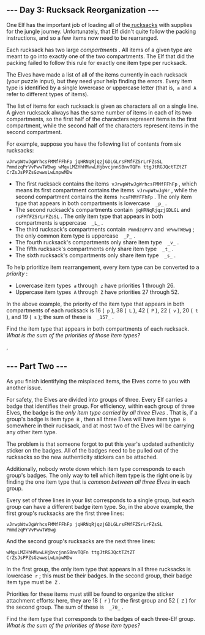 ##  \--- Day 3: Rucksack Reorganization ---

 One Elf has the important job of loading all of the[ rucksacks](https://en.wikipedia.org/wiki/Rucksack) with supplies for the jungle journey. Unfortunately, that Elf didn't quite follow the packing instructions, and so a few items now need to be rearranged.

 Each rucksack has two large _compartments_ . All items of a given type are meant to go into exactly one of the two compartments. The Elf that did the packing failed to follow this rule for exactly one item type per rucksack.

 The Elves have made a list of all of the items currently in each rucksack (your puzzle input), but they need your help finding the errors. Every item type is identified by a single lowercase or uppercase letter (that is,` a` and` A` refer to different types of items).

 The list of items for each rucksack is given as characters all on a single line. A given rucksack always has the same number of items in each of its two compartments, so the first half of the characters represent items in the first compartment, while the second half of the characters represent items in the second compartment.

 For example, suppose you have the following list of contents from six rucksacks:


  `
   vJrwpWtwJgWrhcsFMMfFFhFp
jqHRNqRjqzjGDLGLrsFMfFZSrLrFZsSL
PmmdzqPrVvPwwTWBwg
wMqvLMZHhHMvwLHjbvcjnnSBnvTQFn
ttgJtRGJQctTZtZT
CrZsJsPPZsGzwwsLwLmpwMDw
  `
 
* The first rucksack contains the items` vJrwpWtwJgWrhcsFMMfFFhFp` , which means its first compartment contains the items` vJrwpWtwJgWr` , while the second compartment contains the items` hcsFMMfFFhFp` . The only item type that appears in both compartments is lowercase`   _p_ ` .
* The second rucksack's compartments contain` jqHRNqRjqzjGDLGL` and` rsFMfFZSrLrFZsSL` . The only item type that appears in both compartments is uppercase`   _L_ ` .
* The third rucksack's compartments contain` PmmdzqPrV` and` vPwwTWBwg` ; the only common item type is uppercase`   _P_ ` .
* The fourth rucksack's compartments only share item type`   _v_ ` .
* The fifth rucksack's compartments only share item type`   _t_ ` .
* The sixth rucksack's compartments only share item type`   _s_ ` .

 To help prioritize item rearrangement, every item type can be converted to a _priority_ :

* Lowercase item types` a` through` z` have priorities 1 through 26.
* Uppercase item types` A` through` Z` have priorities 27 through 52.

 In the above example, the priority of the item type that appears in both compartments of each rucksack is 16 (` p` ), 38 (` L` ), 42 (` P` ), 22 (` v` ), 20 (` t` ), and 19 (` s` ); the sum of these is`   _157_ ` .

 Find the item type that appears in both compartments of each rucksack. _What is the sum of the priorities of those item types?_ 

,

##  \--- Part Two ---

 As you finish identifying the misplaced items, the Elves come to you with another issue.

 For safety, the Elves are divided into groups of three. Every Elf carries a badge that identifies their group. For efficiency, within each group of three Elves, the badge is the _only item type carried by all three Elves_ . That is, if a group's badge is item type` B` , then all three Elves will have item type` B` somewhere in their rucksack, and at most two of the Elves will be carrying any other item type.

 The problem is that someone forgot to put this year's updated authenticity sticker on the badges. All of the badges need to be pulled out of the rucksacks so the new authenticity stickers can be attached.

 Additionally, nobody wrote down which item type corresponds to each group's badges. The only way to tell which item type is the right one is by finding the one item type that is _common between all three Elves_ in each group.

 Every set of three lines in your list corresponds to a single group, but each group can have a different badge item type. So, in the above example, the first group's rucksacks are the first three lines:


  `
   vJrwpWtwJgWrhcsFMMfFFhFp
jqHRNqRjqzjGDLGLrsFMfFZSrLrFZsSL
PmmdzqPrVvPwwTWBwg
  `
 
 And the second group's rucksacks are the next three lines:


  `
   wMqvLMZHhHMvwLHjbvcjnnSBnvTQFn
ttgJtRGJQctTZtZT
CrZsJsPPZsGzwwsLwLmpwMDw
  `
 
 In the first group, the only item type that appears in all three rucksacks is lowercase` r` ; this must be their badges. In the second group, their badge item type must be` Z` .

 Priorities for these items must still be found to organize the sticker attachment efforts: here, they are 18 (` r` ) for the first group and 52 (` Z` ) for the second group. The sum of these is`   _70_ ` .

 Find the item type that corresponds to the badges of each three-Elf group. _What is the sum of the priorities of those item types?_ 